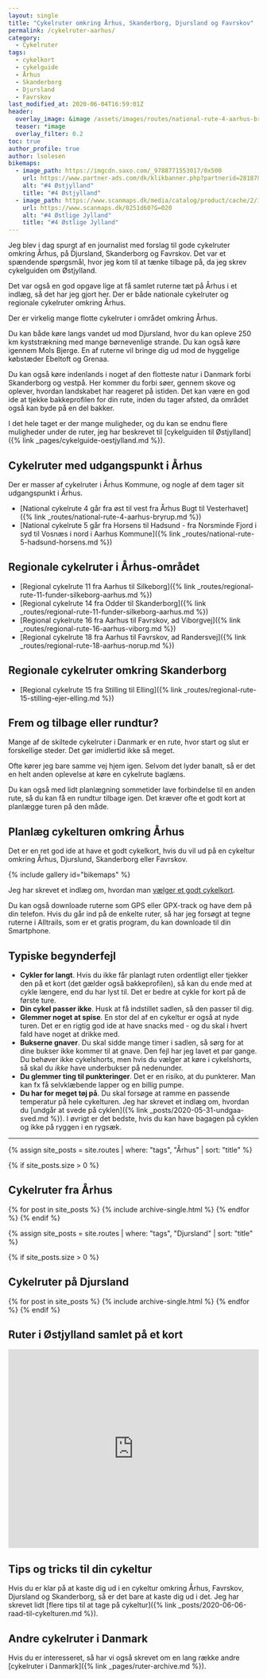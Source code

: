 ```yaml
---
layout: single
title: "Cykelruter omkring Århus, Skanderborg, Djursland og Favrskov"
permalink: /cykelruter-aarhus/
category:
  - Cykelruter
tags:
  - cykelkort
  - cykelguide
  - Århus
  - Skanderborg
  - Djursland
  - Favrskov
last_modified_at: 2020-06-04T16:59:01Z
header:
  overlay_image: &image /assets/images/routes/national-rute-4-aarhus-bryrup.jpg
  teaser: *image
  overlay_filter: 0.2
toc: true
author_profile: true
author: lsolesen
bikemaps:
  - image_path: https://imgcdn.saxo.com/_9788771553017/0x500
    url: https://www.partner-ads.com/dk/klikbanner.php?partnerid=28187&bannerid=43264&htmlurl=https://www.saxo.com/dk/cykelkortserie-danmark-4-oestjylland_ukendt_9788771553017
    alt: "#4 Østjylland"
    title: "#4 Østjylland"
  - image_path: https://www.scanmaps.dk/media/catalog/product/cache/2/image/650x650/9df78eab33525d08d6e5fb8d27136e95/_/s/_stlige_jylland_forside.jpg
    url: https://www.scanmaps.dk/0251d60?G=020
    alt: "#4 Østlige Jylland"
    title: "#4 Østlige Jylland"
---
```


Jeg blev i dag spurgt af en journalist med forslag til gode cykelruter omkring Århus, på Djursland, Skanderborg og Favrskov. Det var et spændende spørgsmål, hvor jeg kom til at tænke tilbage på, da jeg skrev cykelguiden om Østjylland.

Det var også en god opgave lige at få samlet ruterne tæt på Århus i et indlæg, så det har jeg gjort her. Der er både nationale cykelruter og regionale cykelruter omkring Århus.

Der er virkelig mange flotte cykelruter i området omkring Århus. 

Du kan både køre langs vandet ud mod Djursland, hvor du kan opleve 250 km kyststrækning med mange børnevenlige strande. Du kan også køre igennem Mols Bjerge. En af ruterne vil bringe dig ud mod de hyggelige købstæder Ebeltoft og Grenaa.

Du kan også køre indenlands i noget af den flotteste natur i Danmark forbi Skanderborg og vestpå. Her kommer du forbi søer, gennem skove og oplever, hvordan landskabet har reageret på istiden. Det kan være en god ide at tjekke bakkeprofilen for din rute, inden du tager afsted, da området også kan byde på en del bakker.

I det hele taget er der mange muligheder, og du kan se endnu flere muligheder under de ruter, jeg har beskrevet til [cykelguiden til Østjylland]({% link _pages/cykelguide-oestjylland.md %}).

## Cykelruter med udgangspunkt i Århus

Der er masser af cykelruter i Århus Kommune, og nogle af dem tager sit udgangspunkt i Århus.

- [National cykelrute 4 går fra øst til vest fra Århus Bugt til Vesterhavet]({% link _routes/national-rute-4-aarhus-bryrup.md %})
- [National cykelrute 5 går fra Horsens til Hadsund - fra Norsminde Fjord i syd til Vosnæs i nord i Aarhus Kommune]({% link _routes/national-rute-5-hadsund-horsens.md %})

## Regionale cykelruter i Århus-området

- [Regional cykelrute 11 fra Aarhus til Silkeborg]({% link _routes/regional-rute-11-funder-silkeborg-aarhus.md %})
- [Regional cykelrute 14 fra Odder til Skanderborg]({% link _routes/regional-rute-11-funder-silkeborg-aarhus.md %})
- [Regional cykelrute 16 fra Aarhus til Favrskov, ad Viborgvej]({% link _routes/regional-rute-16-aarhus-viborg.md %})
- [Regional cykelrute 18 fra Aarhus til Favrskov, ad Randersvej]({% link _routes/regional-rute-18-aarhus-norup.md %})

## Regionale cykelruter omkring Skanderborg

- [Regional cykelrute 15 fra Stilling til Elling]({% link _routes/regional-rute-15-stilling-ejer-elling.md %})

## Frem og tilbage eller rundtur?

Mange af de skiltede cykelruter i Danmark er en rute, hvor start og slut er forskellige steder. Det gør imidlertid ikke så meget. 

Ofte kører jeg bare samme vej hjem igen. Selvom det lyder banalt, så er det en helt anden oplevelse at køre en cykelrute baglæns.

Du kan også med lidt planlægning sommetider lave forbindelse til en anden rute, så du kan få en rundtur tilbage igen. Det kræver ofte et godt kort at planlægge turen på den måde.

## Planlæg cykelturen omkring Århus

Det er en ret god ide at have et godt cykelkort, hvis du vil ud på en cykeltur omkring Århus, Djurslund, Skanderborg eller Favrskov.

{% include gallery id="bikemaps" %}

Jeg har skrevet et indlæg om, hvordan man [vælger et godt cykelkort](/cykelkort/).

Du kan også downloade ruterne som GPS eller GPX-track og have dem på din telefon. Hvis du går ind på de enkelte ruter, så har jeg forsøgt at tegne ruterne i Alltrails, som er et gratis program, du kan downloade til din Smartphone.

## Typiske begynderfejl

- **Cykler for langt**. Hvis du ikke får planlagt ruten ordentligt eller tjekker den på et kort (det gælder også bakkeprofilen), så kan du ende med at cykle længere, end du har lyst til. Det er bedre at cykle for kort på de første ture.
- **Din cykel passer ikke**. Husk at få indstillet sadlen, så den passer til dig.
- **Glemmer noget at spise**. En stor del af en cykeltur er også at nyde turen. Det er en rigtig god ide at have snacks med - og du skal i hvert fald have noget at drikke med.
- **Bukserne gnaver**. Du skal sidde mange timer i sadlen, så sørg for at dine bukser ikke kommer til at gnave. Den fejl har jeg lavet et par gange. Du behøver ikke cykelshorts, men hvis du vælger at køre i cykelshorts, så skal du _ikke_ have underbukser på nedenunder.
- **Du glemmer ting til punkteringer**. Det er en risiko, at du punkterer. Man kan fx få selvklæbende lapper og en billig pumpe.
- **Du har for meget tøj på**. Du skal forsøge at ramme en passende temperatur på hele cykelturen. Jeg har skrevet et indlæg om, hvordan du [undgår at svede på cyklen]({% link _posts/2020-05-31-undgaa-sved.md %}). I øvrigt er det bedste, hvis du kan have bagagen på cyklen og ikke på ryggen i en rygsæk.

***

{% assign site_posts = site.routes | where: "tags", "Århus" | sort: "title" %}

{% if site_posts.size > 0 %}
## Cykelruter fra Århus
  {% for post in site_posts %}
    {% include archive-single.html %}
  {% endfor %}
{% endif %}

{% assign site_posts = site.routes | where: "tags", "Djursland" | sort: "title" %}

{% if site_posts.size > 0 %}
## Cykelruter på Djursland
  {% for post in site_posts %}
    {% include archive-single.html %}
  {% endfor %}
{% endif %}

## Ruter i Østjylland samlet på et kort

<iframe class="alltrails" src="https://www.alltrails.com/widget/list/ostjylland--3?u=m" width="100%" height="400" frameborder="0" scrolling="no" marginheight="0" marginwidth="0" title="AllTrails: Trail Guides and Maps for Hiking, Camping, and Running"></iframe>

## Tips og tricks til din cykeltur

Hvis du er klar på at kaste dig ud i en cykeltur omkring Århus, Favrskov, Djursland og Skanderborg, så er det bare at kaste dig ud i det. Jeg har skrevet lidt [flere tips til at tage på cykeltur]({% link _posts/2020-06-06-raad-til-cykelturen.md %}).

## Andre cykelruter i Danmark

Hvis du er interesseret, så har vi også skrevet om en lang række andre [cykelruter i Danmark]({% link _pages/ruter-archive.md %}).

